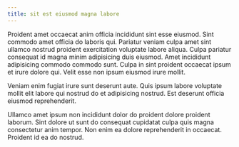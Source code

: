 ```yaml
---
title: sit est eiusmod magna labore
---
```


Proident amet occaecat anim officia incididunt sint esse eiusmod. Sint commodo amet officia do laboris qui. Pariatur veniam culpa amet sint ullamco nostrud proident exercitation voluptate labore aliqua. Culpa pariatur consequat id magna minim adipisicing duis eiusmod. Amet incididunt adipisicing commodo commodo sunt. Culpa in sint proident occaecat ipsum et irure dolore qui. Velit esse non ipsum eiusmod irure mollit.

Veniam enim fugiat irure sunt deserunt aute. Quis ipsum labore voluptate mollit elit labore qui nostrud do et adipisicing nostrud. Est deserunt officia eiusmod reprehenderit.

Ullamco amet ipsum non incididunt dolor do proident dolore proident laborum. Sint dolore ut sunt do consequat cupidatat culpa quis magna consectetur anim tempor. Non enim ea dolore reprehenderit in occaecat. Proident id ea do nostrud.